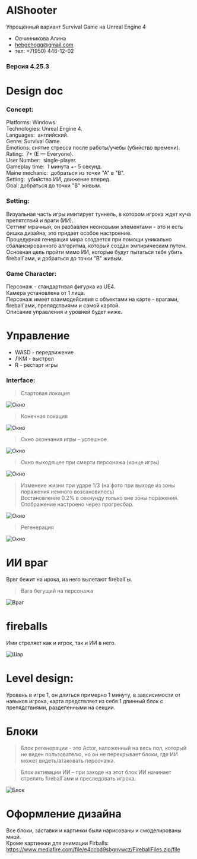 # AIShooter
Упрощённый вариант Survival Game на Unreal Engine 4
- Овчинникова Алина 
- hebgehogg@gmail.com
- тел: +7(950) 446-12-02

### Версия 4.25.3


# Design doc

### Concept: 

Platforms: Windows.  
Technologies: Unreal Engine 4.  
Languages:  английский.  
Genre: Survival Game.  
Emotions: снятие стресса после работы/учебы (убийство времени).  
Rating:  7+ (E — Everyone).  
User Number:  single-player.  
Gameplay time:  1 минута +- 5 секунд.  
Maine mechanic:  добраться из точки "А" в "В".  
Setting:  убийство ИИ, движение вперед.  
Goal: добраться до точки "В" живым.  


### Setting: 

Визуальная часть игры имитирует туннель, в котором игрока ждет куча препятствий и враги (ИИ).  
Сеттинг мрачный, он разбавлен неоновыми элементами - это и есть фишка дизайна, это придает особое настроение.  
Процедурная генерация мира создается при помощи уникально сбалансированного алгоритма, который создан эмпирическим путем.
Основная цель пройти мимо ИИ, которые будут пытаться тебя убить fireball`ами, и добраться до точки "В" живым. 


### Game Character: 

Персонаж - стандартнвая фигурка из UE4.  
Камера установлена от 1 лица.  
Персонаж имеет взаимодейсивия с объектами на карте - врагами, fireball`ами, препядствиями и самой картой.  
Описание управления и уровней будет ниже.  


# Управление

* WASD - передвижение
* ЛКМ - выстрел
* R - рестарт игры

### Interface: 

> Стартовая локация  

![Окно](https://github.com/hebgehogg/AIShooter/blob/main/Photos/Start.png)

> Конечная локация  

![Окно](https://github.com/hebgehogg/AIShooter/blob/main/Photos/PointB.png)

> Окно окончания игры - успешное  

![Окно](https://github.com/hebgehogg/AIShooter/blob/main/Photos/GameEnd.png)

> Окно выходящее при смерти персонажа (конце игры)  

![Окно](https://github.com/hebgehogg/AIShooter/blob/main/Photos/Death.png)

> Изменеие жизни при ударе 1/3 (на фото при выходе из зоны поражения немного возсановилось)  
Востановление 0.2% в секнунду только вне зоны поражения.  
Отображение настроено через прогресбар.

![Окно](https://github.com/hebgehogg/AIShooter/blob/main/Photos/Damage.png)

> Регенерация

![Окно](https://github.com/hebgehogg/AIShooter/blob/main/Photos/Regen.png)


# ИИ враг

Врвг бежит на ирока, из него вылетают fireball`ы.

> Вага бегущий на персонажа

![Враг](https://github.com/hebgehogg/AIShooter/blob/main/Photos/AI.png)


# fireballs 

Ими стреляет как и игрок, так и ИИ в него.

![Шар](https://github.com/hebgehogg/AIShooter/blob/main/Photos/FairBall.png)


# Level design: 

Уровень в игре 1, он длиться примерно 1 минуту, в завсисимости от навыков игрока, карта предствляет из себя 1 длинный блок с препядствиями, разделенными на секции.


# Блоки

> Блок регенерации - это Actor, наложенный на весь пол, который не виден пользователю, но он не перекрывает блоки, где ИИ может видеть/атаковать персонажа.

> Блок активации ИИ - при заходе на этот блок ИИ начинает стрелять fireball`ами и преследовать игрока.

![Блок](https://github.com/hebgehogg/AIShooter/blob/main/Photos/PinkBlock.png)


# Оформление дизайна

Все блоки, заставки и картинки были нарисованы и смоделированы мной.  
Кроме картинкки для анимации Firballs: https://www.mediafire.com/file/e4ccbd9sbgnvwcz/FireballFiles.zip/file





